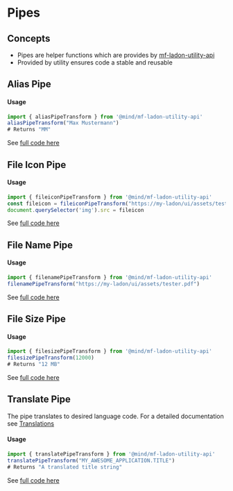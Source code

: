 # Pipes

## Concepts

+ Pipes are helper functions which are provides by [mf-ladon-utility-api](https://vcs.mind-consulting.de/projects/MIN/repos/mf-ladon-utility-api/browse)
+ Provided by utility ensures code a stable and reusable

## Alias Pipe

#### Usage

```javascript
import { aliasPipeTransform } from '@mind/mf-ladon-utility-api'
aliasPipeTransform("Max Mustermann")
# Returns "MM"
```

See [full code here](https://vcs.mind-consulting.de/projects/MIN/repos/mf-ladon-utility-api/browse/src/pipes/alias.pipe.ts)

## File Icon Pipe

#### Usage

```javascript
import { fileiconPipeTransform } from '@mind/mf-ladon-utility-api'
const fileicon = fileiconPipeTransform("https://my-ladon/ui/assets/tester.pdf")
document.querySelector('img').src = fileicon
```

See [full code here](https://vcs.mind-consulting.de/projects/MIN/repos/mf-ladon-utility-api/browse/src/pipes/fileicon.pipe.ts)

## File Name Pipe

#### Usage

```javascript
import { filenamePipeTransform } from '@mind/mf-ladon-utility-api'
filenamePipeTransform("https://my-ladon/ui/assets/tester.pdf")
```

See [full code here](https://vcs.mind-consulting.de/projects/MIN/repos/mf-ladon-utility-api/browse/src/pipes/filename.pipe.ts)

## File Size Pipe

#### Usage

```javascript
import { filesizePipeTransform } from '@mind/mf-ladon-utility-api'
filesizePipeTransform(12000)
# Returns "12 MB"
```

See [full code here](https://vcs.mind-consulting.de/projects/MIN/repos/mf-ladon-utility-api/browse/src/pipes/filesize.pipe.ts)

## Translate Pipe

The pipe translates to desired language code. For a detailed documentation see [Translations](Translations.md)

#### Usage

```javascript
import { translatePipeTransform } from '@mind/mf-ladon-utility-api'
translatePipeTransform("MY_AWESOME_APPLICATION.TITLE")
# Returns "A translated title string"
```

See [full code here](https://vcs.mind-consulting.de/projects/MIN/repos/mf-ladon-utility-api/browse/src/pipes/translate.pipe.ts)
